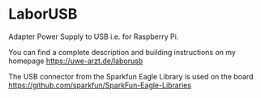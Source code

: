 LaborUSB
========

Adapter Power Supply to USB i.e. for Raspberry Pi.

You can find a complete description and building instructions on my homepage
https://uwe-arzt.de/laborusb

The USB connector from the Sparkfun Eagle Library is used on the board
https://github.com/sparkfun/SparkFun-Eagle-Libraries
